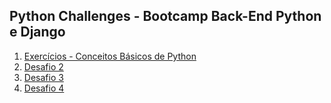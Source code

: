## Python Challenges - Bootcamp Back-End Python e Django

1. [Exercícios - Conceitos Básicos de Python](https://github.com/Ignacio-fabianamaria/challenges_python/tree/main/challenge01)
2. [Desafio 2](https://github.com/Ignacio-fabianamaria/challenges_python/tree/main/challenge02)
3. [Desafio 3](https://github.com/Ignacio-fabianamaria/challenges_python/tree/branch_desafio3)
4. [Desafio 4](https://github.com/Ignacio-fabianamaria/challenges_python/tree/branch_desafio4)


